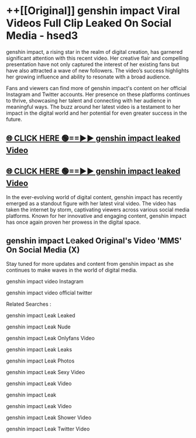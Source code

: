 # ++[[Original]] genshin impact Viral Videos Full Clip Leaked On Social Media - hsed3<br>

genshin impact, a rising star in the realm of digital creation, has garnered significant attention with this recent video. Her creative flair and compelling presentation have not only captured the interest of her existing fans but have also attracted a wave of new followers. The video’s success highlights her growing influence and ability to resonate with a broad audience.

Fans and viewers can find more of genshin impact's content on her official Instagram and Twitter accounts. Her presence on these platforms continues to thrive, showcasing her talent and connecting with her audience in meaningful ways. The buzz around her latest video is a testament to her impact in the digital world and her potential for even greater success in the future.


## [🌐 CLICK HERE 🟢==►► genshin impact leaked Video ](https://onlyclips.site?title=genshin_impact&ref=git)

## [🌐 CLICK HERE 🟢==►► genshin impact leaked Video ](https://onlyclips.site?title=genshin_impact&ref=git)


In the ever-evolving world of digital content, genshin impact has recently emerged as a standout figure with her latest viral video. The video has taken the internet by storm, captivating viewers across various social media platforms. Known for her innovative and engaging content, genshin impact has once again proven her prowess in the digital space.



## genshin impact L𝚎aked Original's Video 'MMS' On Social Media (X)


Stay tuned for more updates and content from genshin impact as she continues to make waves in the world of digital media.

genshin impact video Instagram

genshin impact video official twitter


Related Searches :

genshin impact Leak Leaked

genshin impact Leak Nude

genshin impact Leak Onlyfans Video

genshin impact Leak Leaks

genshin impact Leak Photos

genshin impact Leak Sexy Video

genshin impact Leak Video

genshin impact Leak

genshin impact Leak Video

genshin impact Leak Shower Video

genshin impact Leak Twitter Video


